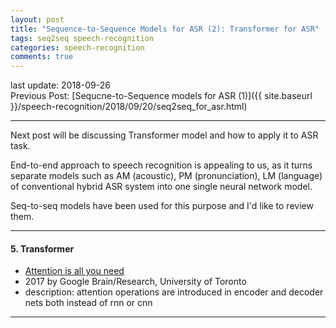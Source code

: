 ```yaml
---
layout: post
title: "Sequence-to-Sequence Models for ASR (2): Transformer for ASR"
tags: seq2seq speech-recognition
categories: speech-recognition
comments: true
---
```

<!--last update: 2018-09-20 <br/><br/>-->

last update: 2018-09-26<br/>
Previous Post: [Sequcne-to-Sequence models for ASR (1)]({{ site.baseurl }}/speech-recognition/2018/09/20/seq2seq_for_asr.html)

---




Next post will be discussing Transformer model and how to apply it to ASR task.

End-to-end approach to speech recognition is appealing to us, as it turns separate models such as AM (acoustic), PM (pronunciation), LM (language) of conventional hybrid ASR system into one single neural network model.<br/>

Seq-to-seq models have been used for this purpose and I'd like to review them.<br/>

---

#### 5. **Transformer**
* [Attention is all you need](https://papers.nips.cc/paper/7181-attention-is-all-you-need.pdf)
* 2017 by Google Brain/Research, University of Toronto
* description: attention operations are introduced in encoder and decoder nets both instead of rnn or cnn

---
